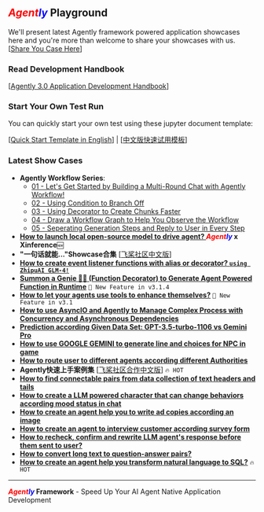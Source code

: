 ## **_<font color = "red">Agent</font><font color = "blue">ly</font>_ Playground**

We'll present latest Agently framework powered application showcases here and you're more than welcome to share your showcases with us. [[Share You Case Here](https://github.com/AgentEra/Agently/issues/new)]

### Read Development Handbook

[[Agently 3.0 Application Development Handbook](https://github.com/AgentEra/Agently/blob/main/docs/guidebook/application_development_handbook.ipynb)]

### Start Your Own Test Run

You can quickly start your own test using these jupyter document template:

[[Quick Start Template in English](https://github.com/AgentEra/Agently/blob/main/playground/test_run_template.ipynb)] | [[中文版快速试用模板](https://github.com/AgentEra/Agently/blob/main/playground/%E7%BA%BF%E4%B8%8A%E5%BF%AB%E9%80%9F%E8%AF%95%E7%94%A8%E6%A8%A1%E6%9D%BF.ipynb)]

### Latest Show Cases
- **Agently Workflow Series**:
  - [01 - Let's Get Started by Building a Multi-Round Chat with Agently Workflow!](https://github.com/AgentEra/Agently/blob/main/playground/workflow_series_01_building_a_multi_round_chat.ipynb)
  - [02 - Using Condition to Branch Off](https://github.com/AgentEra/Agently/blob/main/playground/workflow_series_02_using_condition_to_branch_off.ipynb)
  - [03 - Using Decorator to Create Chunks Faster](https://github.com/AgentEra/Agently/blob/main/playground/workflow_series_03_using_decorator_to_create_chunks.ipynb)
  - [04 - Draw a Workflow Graph to Help You Observe the Workflow](https://github.com/AgentEra/Agently/blob/main/playground/workflow_series_04_draw_a_workflow_graph.ipynb)
  - [05 - Seperating Generation Steps and Reply to User in Every Step](https://github.com/AgentEra/Agently/blob/main/playground/workflow_series_05_seperating_generation_steps_and_reply_in_every_step.ipynb)
- **[How to launch local open-source model to drive agent? ](https://github.com/AgentEra/Agently/blob/main/playground/using_local_open_source_model_to_drive_agents.ipynb)_<font color = "red">Agent</font><font color = "blue">ly</font>_ x Xinference**`🆕`
- **"一句话就能..."Showcase合集** [[飞桨社区中文版](https://aistudio.baidu.com/projectdetail/7439200)]
- **[How to create event listener functions with alias or decorator? `using ZhipuAI GLM-4!`](https://github.com/AgentEra/Agently/blob/main/playground/create_event_listeners_with_alias_or_decorator.ipynb)** 
- **[Summon a Genie 🧞‍♂️ (Function Decorator) to Generate Agent Powered Function in Runtime](https://github.com/AgentEra/Agently/blob/main/playground/generate_agent_powered_function_in_runtime_using_decorator.ipynb)** `💪 New Feature in v3.1.4`
- **[How to let your agents use tools to enhance themselves?](https://github.com/AgentEra/Agently/blob/main/playground/using_tools_to_enhance_your_agent.ipynb)** `💪 New Feature in v3.1`
- **[How to use AsyncIO and Agently to Manage Complex Process with Concurrency and Asynchronous Dependencies](https://github.com/AgentEra/Agently/blob/main/playground/concurrency_and_asynchornous_dependency.ipynb)**
- **[Prediction according Given Data Set: GPT-3.5-turbo-1106 vs Gemini Pro](https://github.com/AgentEra/Agently/blob/main/playground/predict_data_according_given_data_set.ipynb)** 
- **[How to use GOOGLE GEMINI to generate line and choices for NPC in game](https://github.com/AgentEra/Agently/blob/main/playground/NPC_in_game_generate_choices_using_google_gemini.ipynb)**
- **[How to route user to different agents according different Authorities](https://github.com/AgentEra/Agently/blob/main/playground/routing_to_different_agent_group_for_users_with_different_authorities.ipynb)**
- **Agently快速上手案例集** [[飞桨社区合作中文版](https://aistudio.baidu.com/projectdetail/7178289)] `🔥 HOT`
- **[How to find connectable pairs from data collection of text headers and tails](https://github.com/AgentEra/Agently/blob/main/playground/finding_connectable_pairs_from_text_tailers_and_headers.ipynb)** 
- **[How to create a LLM powered character that can change behaviors according mood status in chat](https://github.com/AgentEra/Agently/blob/main/playground/character_change_behaviours_according_mood_status.ipynb)**
- **[How to create an agent help you to write ad copies according an image](https://github.com/AgentEra/Agently/blob/main/playground/writing_ad_copies_according_image.ipynb)**
- **[How to create an agent to interview customer according survey form](https://github.com/AgentEra/Agently/blob/main/playground/survey_agent_asks_questions_according_form.ipynb)**
- **[How to recheck, confirm and rewrite LLM agent's response before them sent to user?](https://github.com/AgentEra/Agently/blob/main/playground/human_step_in_before_reply.ipynb)**
- **[How to convert long text to question-answer pairs?](https://github.com/AgentEra/Agently/blob/main/playground/long_text_to_qa_pairs.ipynb)**
- **[How to create an agent help you transform natural language to SQL?](https://github.com/AgentEra/Agently/blob/main/playground/sql_generator.ipynb)** `🔥 HOT`

---

**_<font color = "red">Agent</font><font color = "blue">ly</font>_ Framework** - Speed Up Your AI Agent Native Application Development
